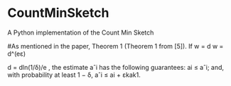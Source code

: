# CountMinSketch
A Python implementation of the Count Min Sketch

#As mentioned in the paper, Theorem 1 (Theorem 1 from [5]). If w = d
w = d^(eε)

d = dln(1/δ)/e
, the estimate aˆi has the following guarantees: ai ≤ aˆi; and,
with probability at least 1 − δ,
aˆi ≤ ai + εkak1.
